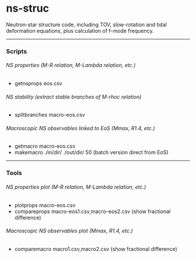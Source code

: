 # ns-struc

Neutron-star structure code, including TOV, slow-rotation and tidal deformation equations, plus calculation of f-mode frequency.

---

### Scripts

###### NS properties (M-R relation, M-Lambda relation, etc.)

* getnsprops eos.csv

###### NS stability (extract stable branches of M-rhoc relation)

* splitbranches macro-eos.csv

###### Macroscopic NS observables linked to EoS (Mmax, R1.4, etc.)

* getmacro macro-eos.csv
* makemacro ./in/dir/ ./out/dir/ 50 (batch version direct from EoS)

---

### Tools

###### NS properties plot (M-R relation, M-Lambda relation, etc.)

* plotprops macro-eos.csv
* compareprops macro-eos1.csv,macro-eos2.csv (show fractional difference)

###### Macroscopic NS observables plot (Mmax, R1.4, etc.)

* comparemacro macro1.csv,macro2.csv (show fractional difference)

